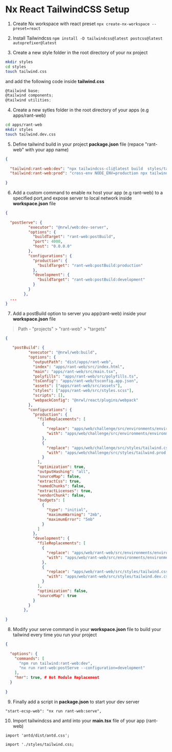 # Nx React TailwindCSS Setup 

1. Create Nx workspace with react preset
   `npx create-nx-workspace --preset=react`

2. Install Tailwindcss
   `npm install -D tailwindcss@latest postcss@latest autoprefixer@latest `

3. Create a new style folder in the root directory of your nx project

```bash
mkdir styles
cd styles
touch tailwind.css
```
and add the following code inside __tailwind.css__
```javascript
@tailwind base;
@tailwind components;
@tailwind utilities;
```

4. Create a new sytles folder in the root directory of your apps (e.g apps/rant-web)

```bash
cd apps/rant-web
mkdir styles
touch tailwind.dev.css
```

5. Define tailwind build in your project **package.json** file (repace "rant-web" with your app name)

```json
{
  
  "tailwind:rant-web:dev": "npx tailwindcss-cli@latest build  styles/tailwind.css -o apps/rant-web/src/styles/tailwind.dev.css -c  apps/rant-web/tailwind.config.js ",
  "tailwind:rant-web:prod": "cross-env NODE_ENV=production npx tailwindcss-cli@latest build  styles/tailwind.css  -c  apps/rant-web/tailwind.config.js  -o apps/rant-web/src/styles/tailwind.prod.css"
  
}
```

6. Add a custom command to enable nx host your app (e.g rant-web) to a specified port,and expose server to local network
   inside **workspace.json** file

```json
{
  
  "postServe": {
          "executor": "@nrwl/web:dev-server",
          "options": {
            "buildTarget": "rant-web:postBuild",
            "port": 4000,
            "host": "0.0.0.0"
          },
          "configurations": {
            "production": {
              "buildTarget": "rant-web:postBuild:production"
            },
            "development": {
              "buildTarget": "rant-web:postBuild:development"
            }
          }
        },
  ...
}
```

7. Add a postBuild option to server you app(rant-web) inside your **workspace.json** file

> Path - "projects" > "rant-web" > "targets"

```json
{
  
   "postBuild": {
          "executor": "@nrwl/web:build",
          "options": {
            "outputPath": "dist/apps/rant-web",
            "index": "apps/rant-web/src/index.html",
            "main": "apps/rant-web/src/main.tsx",
            "polyfills": "apps/rant-web/src/polyfills.ts",
            "tsConfig": "apps/rant-web/tsconfig.app.json",
            "assets": ["apps/rant-web/src/assets"],
            "styles": ["apps/rant-web/src/styles.scss"],
            "scripts": [],
            "webpackConfig": "@nrwl/react/plugins/webpack"
          },
          "configurations": {
            "production": {
              "fileReplacements": [
                {
                  "replace": "apps/web/challenge/src/environments/environment.ts",
                  "with": "apps/web/challenge/src/environments/environment.prod.ts"
                },
                {
                  "replace": "apps/web/challenge/src/styles/tailwind.css",
                  "with": "apps/web/challenge/src/styles/tailwind.prod.css"
                }
              ],
              "optimization": true,
              "outputHashing": "all",
              "sourceMap": false,
              "extractCss": true,
              "namedChunks": false,
              "extractLicenses": true,
              "vendorChunk": false,
              "budgets": [
                {
                  "type": "initial",
                  "maximumWarning": "2mb",
                  "maximumError": "5mb"
                }
              ]
            },
            "development": {
              "fileReplacements": [
                {
                  "replace": "apps/web/rant-web/src/environments/environment.ts",
                  "with": "apps/web/rant-web/src/environments/environment.dev.ts"
                },
                {
                  "replace": "apps/web/rant-web/src/styles/tailwind.css",
                  "with": "apps/web/rant-web/src/styles/tailwind.dev.css"
                }
              ],
              "optimization": false,
              "sourceMap": true
            }
          }
        },
  
}
```

8. Modify your serve command in your **workspace.json** file to build your tailwind every time you run your project

```json
{
  
  "options": {
    "commands": [
      "npm run tailwind:rant-web:dev",
      "nx run rant-web:postServe --configuration=development"
    ],
    "hmr": true, # Hot Module Replacement
  }
  
}
```
9. Finally add a script in __package.json__ to start your dev server

`"start-ecsp-web": "nx run rant-web:serve",`

10. Import tailwindcss and antd into your __main.tsx__ file of your app (rant-web)


`import 'antd/dist/antd.css';`

`import './styles/tailwind.css; `
